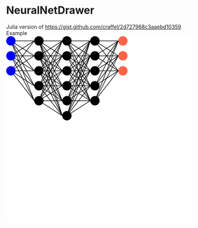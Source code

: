 # NeuralNetDrawer
Julia version of https://gist.github.com/craffel/2d727968c3aaebd10359
Example 
![Alt text](/network.svg "Optional Title")
